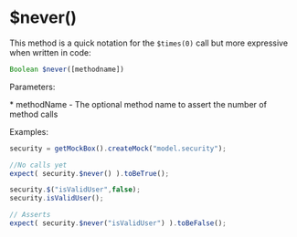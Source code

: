 # $never\(\)

This method is a quick notation for the `$times(0)` call but more expressive when written in code:

```javascript
Boolean $never([methodname])
```

Parameters:

\* methodName - The optional method name to assert the number of method calls

Examples:

```javascript
security = getMockBox().createMock("model.security");

//No calls yet
expect( security.$never() ).toBeTrue();

security.$("isValidUser",false);
security.isValidUser();

// Asserts
expect( security.$never("isValidUser") ).toBeFalse();
```


